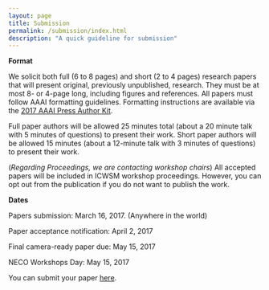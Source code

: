 ```yaml
---
layout: page
title: Submission
permalink: /submission/index.html
description: "A quick guideline for submission"
---
```


**Format**

We solicit both full (6 to 8 pages) and short (2 to 4 pages) research papers that will present original, previously unpublished, research. They must be at most 8- or 4-page long, including figures and references. All papers must follow AAAI formatting guidelines. Formatting instructions are available via the [2017 AAAI Press Author Kit](http://www.aaai.org/Publications/Templates/AuthorKit17.zip).

Full paper authors will be allowed 25 minutes total (about a 20 minute talk with 5 minutes of questions) to present their work. Short paper authors will be allowed 15 minutes (about a 12-minute talk with 3 minutes of questions) to present their work.

(*Regarding Proceedings, we are contacting workshop chairs*) All accepted papers will be included in ICWSM workshop proceedings. However, you can opt out from the publication if you do not want to publish the work.

**Dates**

Papers submission: March 16, 2017. (Anywhere in the world)

Paper acceptance notification: April 2, 2017

Final camera-ready paper due: May 15, 2017

NECO Workshops Day: May 15, 2017

You can submit your paper [here](https://easychair.org/conferences/?conf=neco2017).